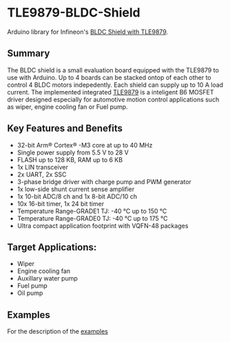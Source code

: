 # TLE9879-BLDC-Shield







Arduino library for Infineon's [BLDC Shield with TLE9879](https://www.infineon.com/cms/en/product/evaluation-boards/bldc_shield_tle9879/).

## Summary
The BLDC shield is a small evaluation board equipped with the TLE9879 to use with Arduino. Up to 4 boards can be stacked ontop of each other to control 4 BLDC motors indepedently. Each shield can supply up to 10 A load current. The implemented integrated [TLE9879](https://www.infineon.com/cms/en/product/microcontroller/embedded-power-ics-system-on-chip-/3-phase-bridge-driver-integrated-arm-cortex-m3/)
is a inteligent B6 MOSFET driver designed especially for automotive motion control applications such as wiper, engine cooling fan or Fuel pump.

## Key Features and Benefits
* 32-bit Arm® Cortex® -M3 core at up to 40 MHz
* Single power supply from 5.5 V to 28 V
* FLASH up to 128 KB, RAM up to 6 KB
* 1x LIN transceiver
* 2x UART, 2x SSC
* 3-phase bridge driver with charge pump and PWM generator
* 1x low-side shunt current sense amplifier
* 1x 10-bit ADC/8 ch and 1x 8-bit ADC/10 ch
* 10x 16-bit timer, 1x 24 bit timer
* Temperature Range-GRADE1 TJ: -40 °C up to 150 °C
* Temperature Range-GRADE0 TJ: -40 °C up to 175 °C
* Ultra compact application footprint with VQFN-48 packages


## Target Applications:
* Wiper
* Engine cooling fan
* Auxillary water pump
* Fuel pump
* Oil pump

## Examples
For the description of the [examples](docs/Examples.md)



